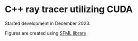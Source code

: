 # C++ ray tracer utilizing CUDA

Started development in December 2023.

Figures are created using [SFML library](https://www.sfml-dev.org/)
